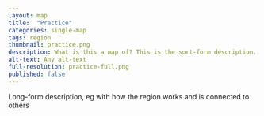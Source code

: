 ```yaml
---
layout: map
title:  "Practice"
categories: single-map
tags: region
thumbnail: practice.png
description: What is this a map of? This is the sort-form description.
alt-text: Any alt-text
full-resolution: practice-full.png
published: false
---
```


Long-form description, eg with how the region works and is connected to others
